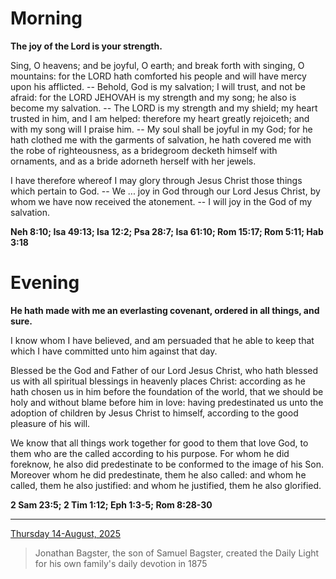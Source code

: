 # Morning

**The joy of the Lord is your strength.**
 
Sing, O heavens; and be joyful, O earth; and break forth with singing, O mountains: for the LORD hath comforted his people and will have mercy upon his afflicted. -- Behold, God is my salvation; I will trust, and not be afraid: for the LORD JEHOVAH is my strength and my song; he also is become my salvation. -- The LORD is my strength and my shield; my heart trusted in him, and I am helped: therefore my heart greatly rejoiceth; and with my song will I praise him. -- My soul shall be joyful in my God; for he hath clothed me with the garments of salvation, he hath covered me with the robe of righteousness, as a bridegroom decketh himself with ornaments, and as a bride adorneth herself with her jewels.
 
I have therefore whereof I may glory through Jesus Christ those things which pertain to God. -- We ... joy in God through our Lord Jesus Christ, by whom we have now received the atonement. -- I will joy in the God of my salvation.  

**Neh 8:10; Isa 49:13; Isa 12:2; Psa 28:7; Isa 61:10; Rom 15:17; Rom 5:11; Hab 3:18**

# Evening

**He hath made with me an everlasting covenant, ordered in all things, and sure.**
 
I know whom I have believed, and am persuaded that he able to keep that which I have committed unto him against that day.
 
Blessed be the God and Father of our Lord Jesus Christ, who hath blessed us with all spiritual blessings in heavenly places Christ: according as he hath chosen us in him before the foundation of the world, that we should be holy and without blame before him in love: having predestinated us unto the adoption of children by Jesus Christ to himself, according to the good pleasure of his will.
 
We know that all things work together for good to them that love God, to them who are the called according to his purpose. For whom he did foreknow, he also did predestinate to be conformed to the image of his Son. Moreover whom he did predestinate, them he also called: and whom he called, them he also justified: and whom he justified, them he also glorified.  

**2 Sam 23:5; 2 Tim 1:12; Eph 1:3-5; Rom 8:28-30**

---

[Thursday 14-August, 2025](https://t.me/s/daily_light)

> Jonathan Bagster, the son of Samuel Bagster, created the Daily Light for his own family's daily devotion in 1875

